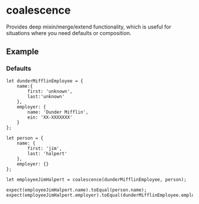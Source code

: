 # coalescence
Provides deep mixin/merge/extend functionality, which is useful for situations where you need defaults or composition.

## Example
### Defaults
```
let dunderMifflinEmployee = {
    name:{
        first: 'unknown',
        last:'unknown'
    },
    employer: {
        name: 'Dunder Mifflin',
        ein: 'XX-XXXXXXX'
    }
};

let person = {
    name: {
        first: 'jim',
        last: 'halpert'
    },
    employer: {}
};

let employeeJimHalpert = coalescence(dunderMifflinEmployee, person);

expect(employeeJimHalpert.name).toEqual(person.name);
expect(employeeJimHalpert.employer).toEqual(dunderMifflinEmployee.employer);

```